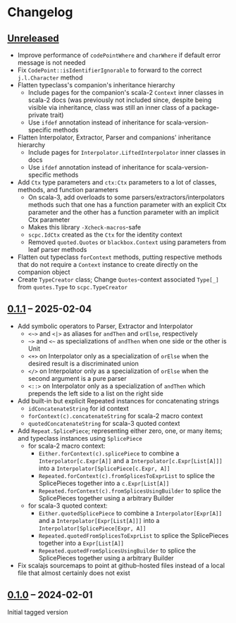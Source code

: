 # Changelog

## [Unreleased](https://github.com/rayrobdod/string-context-parser-combinator/compare/0.1.1...HEAD)
* Improve performance of `codePointWhere` and `charWhere` if default error message is not needed
* Fix `CodePoint::isIdentifierIgnorable` to forward to the correct `j.l.Character` method
* Flatten typeclass's companion's inheritance hierarchy
  * Include pages for the companion's scala-2 `Context` inner classes in scala-2 docs
    (was previously not included since, despite being visible via inheritance, class was still an inner class of a package-private trait)
  * Use `ifdef` annotation instead of inheritance for scala-version-specific methods
* Flatten Interpolator, Extractor, Parser and companions' inheritance hierarchy
  * Include pages for `Interpolator.LiftedInterpolator` inner classes in docs
  * Use `ifdef` annotation instead of inheritance for scala-version-specific methods
* Add `Ctx` type parameters and `ctx:Ctx` parameters to a lot of classes, methods, and function parameters
  * On scala-3, add overloads to some parsers/extractors/interpolators methods such that one has a function parameter with an explicit Ctx parameter and the other has a function parameter with an implicit Ctx parameter
  * Makes this library `-Xcheck-macros`-safe
  * `scpc.IdCtx` created as the `Ctx` for the identity context
  * Removed `quoted.Quotes` or `blackbox.Context` using parameters from leaf parser methods
* Flatten out typeclass `forContext` methods, putting respective methods that do not require a `Context` instance to create directly on the companion object
* Create `TypeCreator` class; Change `Quotes`-context associated `Type[_]` from `quotes.Type` to `scpc.TypeCreator`

## [0.1.1](https://github.com/rayrobdod/string-context-parser-combinator/compare/0.1.0...0.1.1) – 2025-02-04
* Add symbolic operators to Parser, Extractor and Interpolator
  * `<~>` and `<|>` as aliases for `andThen` and `orElse`, respectively
  * `~>` and `<~` as specializations of `andThen` when one side or the other is Unit
  * `<+>` on Interpolator only as a specialization of `orElse` when the desired result is a discriminated union
  * `</>` on Interpolator only as a specialization of `orElse` when the second argument is a pure parser
  * `<::>` on Interpolator only as a specialization of `andThen` which prepends the left side to a list on the right side
* Add built-in but explicit Repeated instances for concatenating strings
  * `idConcatenateString` for id context
  * `forContext(c).concatenateString` for scala-2 macro context
  * `quotedConcatenateString` for scala-3 quoted context
* Add `Repeat.SplicePiece`; representing either zero, one, or many items; and typeclass instances using `SplicePiece`
  * for scala-2 macro context:
    * `Either.forContext(c).splicePiece` to combine a `Interpolator[c.Expr[A]]` and a `Interpolator[c.Expr[List[A]]]` into a `Interpolator[SplicePiece[c.Expr, A]]`
    * `Repeated.forContext(c).fromSplicesToExprList` to splice the SplicePieces together into a `c.Expr[List[A]]`
    * `Repeated.forContext(c).fromSplicesUsingBuilder` to splice the SplicePieces together using a arbitrary Builder
  * for scala-3 quoted context:
    * `Either.quotedSplicePiece` to combine a `Interpolator[Expr[A]]` and a `Interpolator[Expr[List[A]]]` into a `Interpolator[SplicePiece[Expr, A]]`
    * `Repeated.quotedFromSplicesToExprList` to splice the SplicePieces together into a `Expr[List[A]]`
    * `Repeated.quotedFromSplicesUsingBuilder` to splice the SplicePieces together using a arbitrary Builder
* Fix scalajs sourcemaps to point at github-hosted files instead of a local file that almost certainly does not exist

## [0.1.0](https://github.com/rayrobdod/string-context-parser-combinator/releases/tag/0.1.0) – 2024-02-01
Initial tagged version
